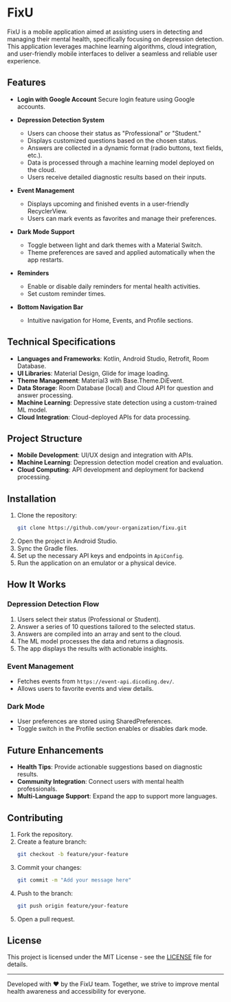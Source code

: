 # FixU

FixU is a mobile application aimed at assisting users in detecting and managing their mental health, specifically focusing on depression detection. This application leverages machine learning algorithms, cloud integration, and user-friendly mobile interfaces to deliver a seamless and reliable user experience.

## Features

- **Login with Google Account**
  Secure login feature using Google accounts.

- **Depression Detection System**
  - Users can choose their status as "Professional" or "Student."
  - Displays customized questions based on the chosen status.
  - Answers are collected in a dynamic format (radio buttons, text fields, etc.).
  - Data is processed through a machine learning model deployed on the cloud.
  - Users receive detailed diagnostic results based on their inputs.

- **Event Management**
  - Displays upcoming and finished events in a user-friendly RecyclerView.
  - Users can mark events as favorites and manage their preferences.

- **Dark Mode Support**
  - Toggle between light and dark themes with a Material Switch.
  - Theme preferences are saved and applied automatically when the app restarts.

- **Reminders**
  - Enable or disable daily reminders for mental health activities.
  - Set custom reminder times.

- **Bottom Navigation Bar**
  - Intuitive navigation for Home, Events, and Profile sections.

## Technical Specifications

- **Languages and Frameworks**: Kotlin, Android Studio, Retrofit, Room Database.
- **UI Libraries**: Material Design, Glide for image loading.
- **Theme Management**: Material3 with Base.Theme.DiEvent.
- **Data Storage**: Room Database (local) and Cloud API for question and answer processing.
- **Machine Learning**: Depressive state detection using a custom-trained ML model.
- **Cloud Integration**: Cloud-deployed APIs for data processing.

## Project Structure

- **Mobile Development**: UI/UX design and integration with APIs.
- **Machine Learning**: Depression detection model creation and evaluation.
- **Cloud Computing**: API development and deployment for backend processing.

## Installation

1. Clone the repository:
   ```bash
   git clone https://github.com/your-organization/fixu.git
   ```
2. Open the project in Android Studio.
3. Sync the Gradle files.
4. Set up the necessary API keys and endpoints in `ApiConfig`.
5. Run the application on an emulator or a physical device.

## How It Works

### Depression Detection Flow
1. Users select their status (Professional or Student).
2. Answer a series of 10 questions tailored to the selected status.
3. Answers are compiled into an array and sent to the cloud.
4. The ML model processes the data and returns a diagnosis.
5. The app displays the results with actionable insights.

### Event Management
- Fetches events from `https://event-api.dicoding.dev/`.
- Allows users to favorite events and view details.

### Dark Mode
- User preferences are stored using SharedPreferences.
- Toggle switch in the Profile section enables or disables dark mode.

## Future Enhancements

- **Health Tips**: Provide actionable suggestions based on diagnostic results.
- **Community Integration**: Connect users with mental health professionals.
- **Multi-Language Support**: Expand the app to support more languages.

## Contributing

1. Fork the repository.
2. Create a feature branch:
   ```bash
   git checkout -b feature/your-feature
   ```
3. Commit your changes:
   ```bash
   git commit -m "Add your message here"
   ```
4. Push to the branch:
   ```bash
   git push origin feature/your-feature
   ```
5. Open a pull request.

## License

This project is licensed under the MIT License - see the [LICENSE](LICENSE) file for details.

---

Developed with ❤️ by the FixU team. Together, we strive to improve mental health awareness and accessibility for everyone.
